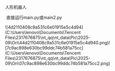 人形机器人

​	直接运行main.py或main2.py

![4d2110408c9a531c6e01915e5c4d94](C:\Users\lenovo\Documents\Tencent Files\2317676875\nt_qq\nt_data\Pic\2025-09\Ori\44d2110408c9a531c6e01915e5c4d940.png)![7c9ac898e630bc99ddc74b581a75cc](C:\Users\lenovo\Documents\Tencent Files\2317676875\nt_qq\nt_data\Pic\2025-09\Ori\07c9ac898e630bc99ddc74b581a75cc2.png)